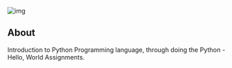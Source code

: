 ![img](https://assets.imaginablefutures.com/media/images/ALX_Logo.max-200x150.png)

## About

Introduction to Python Programming language, through doing the Python - Hello, World Assignments.
